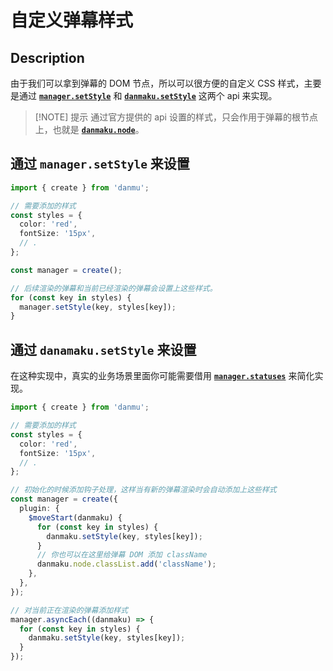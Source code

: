 # 自定义弹幕样式

## Description

由于我们可以拿到弹幕的 DOM 节点，所以可以很方便的自定义 CSS 样式，主要是通过 [**`manager.setStyle`**](../reference/manager-api/#manager-setstyle) 和 [**`danmaku.setStyle`**](../reference/danmaku-methods/#danmaku-setstyle) 这两个 api 来实现。

> [!NOTE] 提示
> 通过官方提供的 api 设置的样式，只会作用于弹幕的根节点上，也就是 [**`danmaku.node`**](../reference/danmaku-props/#danmaku-node)。

## 通过 `manager.setStyle` 来设置

```ts {14}
import { create } from 'danmu';

// 需要添加的样式
const styles = {
  color: 'red',
  fontSize: '15px',
  // .
};

const manager = create();

// 后续渲染的弹幕和当前已经渲染的弹幕会设置上这些样式。
for (const key in styles) {
  manager.setStyle(key, styles[key]);
}
```

## 通过 `danamaku.setStyle` 来设置

在这种实现中，真实的业务场景里面你可能需要借用 [**`manager.statuses`**](../reference/manager-properties/#manager-statuses) 来简化实现。

```ts {15,26}
import { create } from 'danmu';

// 需要添加的样式
const styles = {
  color: 'red',
  fontSize: '15px',
  // .
};

// 初始化的时候添加钩子处理，这样当有新的弹幕渲染时会自动添加上这些样式
const manager = create({
  plugin: {
    $moveStart(danmaku) {
      for (const key in styles) {
        danmaku.setStyle(key, styles[key]);
      }
      // 你也可以在这里给弹幕 DOM 添加 className
      danmaku.node.classList.add('className');
    },
  },
});

// 对当前正在渲染的弹幕添加样式
manager.asyncEach((danmaku) => {
  for (const key in styles) {
    danmaku.setStyle(key, styles[key]);
  }
});
```
